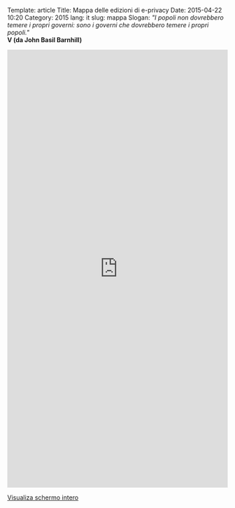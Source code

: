 Template: article
Title: Mappa delle edizioni di e-privacy
Date: 2015-04-22 10:20
Category: 2015
lang: it
slug: mappa
Slogan: <i>"I popoli non dovrebbero temere i propri governi: sono i governi che dovrebbero temere i propri popoli."</i><br/><b>V (da John Basil Barnhill)</b>

<!-- Usa height="1000px" -->
<div>


<iframe width="100%" height="1000px" frameBorder="0" src="http://umap.openstreetmap.fr/it/map/eprivacy-3_58511?scaleControl=false&miniMap=false&scrollWheelZoom=false&zoomControl=true&allowEdit=false&moreControl=true&datalayersControl=true&onLoadPanel=undefined&captionBar=false"></iframe><p><a href="http://umap.openstreetmap.fr/it/map/eprivacy-3_58511">Visualiza schermo intero</a></p>


</div>



<!--

Bisogna modificare questo foglio elettronico qui per aggiornare i dati della mappa


https://ethercalc.org/17whurbqij

-->
